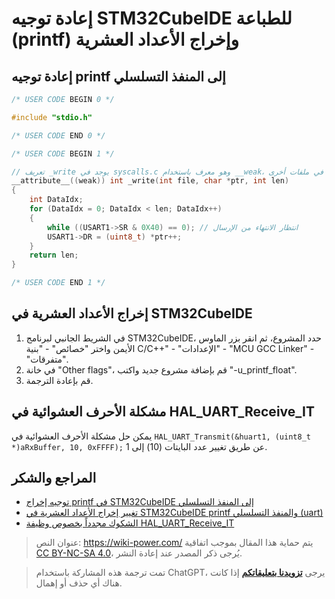 # إعادة توجيه STM32CubeIDE للطباعة (printf) وإخراج الأعداد العشرية

## إعادة توجيه printf إلى المنفذ التسلسلي

```c title="usart.c"
/* USER CODE BEGIN 0 */

#include "stdio.h"

/* USER CODE END 0 */

/* USER CODE BEGIN 1 */

// تعريف _write يوجد في syscalls.c وهو معرف باستخدام __weak، لذلك يمكن تعريفه مباشرة في ملفات أخرى
__attribute__((weak)) int _write(int file, char *ptr, int len)
{
    int DataIdx;
    for (DataIdx = 0; DataIdx < len; DataIdx++)
    {
        while ((USART1->SR & 0X40) == 0); // انتظار الانتهاء من الإرسال
        USART1->DR = (uint8_t) *ptr++;
    }
    return len;
}

/* USER CODE END 1 */
```

## إخراج الأعداد العشرية في STM32CubeIDE

1. في الشريط الجانبي لبرنامج STM32CubeIDE، حدد المشروع، ثم انقر بزر الماوس الأيمن واختر "خصائص" - "بنية C/C++" - "الإعدادات" - "MCU GCC Linker" - "متفرقات".
2. في خانة "Other flags"، قم بإضافة مشروع جديد واكتب "-u_printf_float".
3. قم بإعادة الترجمة.

## مشكلة الأحرف العشوائية في HAL_UART_Receive_IT

يمكن حل مشكلة الأحرف العشوائية في `HAL_UART_Transmit(&huart1, (uint8_t *)aRxBuffer, 10, 0xFFFF);` عن طريق تغيير عدد البايتات (10) إلى 1.

## المراجع والشكر

- [توجيه إخراج printf في STM32CubeIDE إلى المنفذ التسلسلي](https://blog.51cto.com/u_15353042/3751177)
- [تغيير إخراج الأعداد العشرية في STM32CubeIDE printf والمنفذ التسلسلي (uart)](https://blog.csdn.net/qq_42980638/article/details/98359026)
- [الشكوك مجدداً بخصوص وظيفة HAL_UART_Receive_IT](https://shequ.stmicroelectronics.cn/forum.php?mod=viewthread&tid=615546)

> عنوان النص: <https://wiki-power.com/>
> يتم حماية هذا المقال بموجب اتفاقية [CC BY-NC-SA 4.0](https://creativecommons.org/licenses/by/4.0/deed.zh)، يُرجى ذكر المصدر عند إعادة النشر.

> تمت ترجمة هذه المشاركة باستخدام ChatGPT، يرجى [**تزويدنا بتعليقاتكم**](https://github.com/linyuxuanlin/Wiki_MkDocs/issues/new) إذا كانت هناك أي حذف أو إهمال.